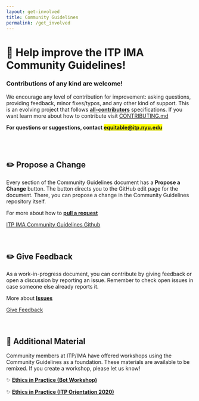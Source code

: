 ```yaml
---
layout: get-involved
title: Community Guidelines
permalink: /get_involved
---
```


# 💜 Help improve the ITP IMA Community Guidelines!

### Contributions of any kind are welcome!

<!-- # Thanks for your interest ITP IMA Community Guidelines! -->

We encourage any level of contribution for improvement: asking questions, providing feedback, minor fixes/typos, and any other kind of support. This is an evolving project that follows **[all-contributors](https://github.com/all-contributors/all-contributors)** specifications. If you want learn more about how to contribute visit [CONTRIBUTING.md](https://github.com/ITPNYU/ITP-IMA-Code-of-Conduct/blob/main/CONTRIBUTING.md)

**For questions or suggestions, contact <mark><a href="mailto:equitable@itp.nyu.edu" target="_blank">equitable@itp.nyu.edu</a></mark>**

<br>
<br>

## ✏️ Propose a Change

Every section of the Community Guidelines document has a **Propose a Change** button. The button directs you to the GitHub edit page for the document. There, you can propose a change in the Community Guidelines repository itself.

For more about how to **[pull a request](https://docs.github.com/en/github/managing-files-in-a-repository/editing-files-in-another-users-repository)**

<!-- button that send to the github page -->
<div class="next-previous-div">
    <a class="next-previous-links" href="https://github.com/ITPNYU/ITP-IMA-Code-of-Conduct" target="_blank">ITP IMA Community Guidelines Github</a> 
</div>

<br>
<br>

## ✏️ Give Feedback

As a work-in-progress document, you can contribute by giving feedback or open a discussion by reporting an issue. Remember to check open issues in case someone else already reports it.

More about **[Issues](https://docs.github.com/en/github/managing-your-work-on-github/about-issues)**

<div class="next-previous-div">
    <a class="next-previous-links" href="https://github.com/ITPNYU/ITP-IMA-Code-of-Conduct/issues" target="_blank">Give Feedback</a> 
</div>

<br>
<br>

## 📢 Additional Material

Community members at ITP/IMA have offered workshops using the Community Guidelines as a foundation. These materials are available to be remixed. If you create a workshop, please let us know!

✨ **[Ethics in Practice (Bot Workshop)](https://docs.google.com/presentation/d/1ugYkvbtydBdG5E-N7Bm73O1ry4NOxnVnB8BEGjdh9jQ/edit?usp=sharing)**

✨ **[Ethics in Practice (ITP Orientation 2020)](https://docs.google.com/presentation/d/1uV7DVr6Z0ZVw8tjH4C7xfNkpr_IKfijUaRTWne6tSOo/edit?usp=sharing)**
